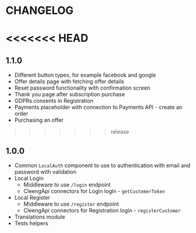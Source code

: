 # CHANGELOG

<<<<<<< HEAD
=======
## 1.1.0

- Different button types, for example facebook and google
- Offer details page with fetching offer details
- Reset password functionality with confirmation screen
- Thank you page after subscription purchase
- GDPRs consents in Registration
- Payments placeholder with connection to Payments API - create an order
- Purchasing an offer

>>>>>>> release
## 1.0.0

- Common `LocalAuth` component to use to authentication with email and password with validation
- Local Login
  - Middleware to use `/login` endpoint
  - CleengApi connectors for Login login - `getCustomerToken`
- Local Register
  - Middleware to use `/register` endpoint
  - CleengApi connectors for Registration login - `registerCustomer`
- Translations module
- Tests helpers
